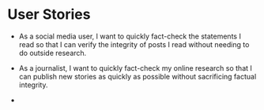 # User Stories

- As a social media user, I want to quickly fact-check the statements I read so that I can verify the integrity of posts I read without needing to do outside research.

- As a journalist, I want to quickly fact-check my online research so that I can publish new stories as quickly as possible without sacrificing factual integrity.

- 